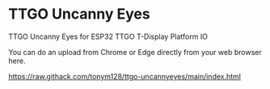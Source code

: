 # TTGO Uncanny Eyes
TTGO Uncanny Eyes for ESP32 TTGO T-Display Platform IO

You can do an upload from Chrome or Edge directly from your web browser here.

https://raw.githack.com/tonym128/ttgo-uncannyeyes/main/index.html
